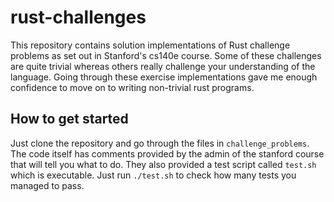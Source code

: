 # rust-challenges

This repository contains solution implementations of Rust challenge problems as set out in Stanford's cs140e course.
Some of these challenges are quite trivial whereas others really challenge your understanding of the language. Going through
these exercise implementations gave me enough confidence to move on to writing non-trivial rust programs.

## How to get started

Just clone the repository and go through the files in `challenge_problems`. The code itself has comments provided by the 
admin of the stanford course that will tell you what to do. They also provided a test script called `test.sh` which 
is executable. Just run `./test.sh` to check how many tests you managed to pass.
